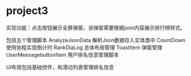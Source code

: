 # project3

实现功能：点击按钮展示全屏弹窗，该弹窗需要根据json内容展示排行榜样式。

包括五个管理脚本
AnalyzeJsonData 解析Json数据存入实体类中
CountDown 使用协程实现倒计时
RankDiaLog 总体布局管理
ToastItem 弹窗管理
UserMeesagebuttonItem 用户排名信息管理脚本

UI布局包括基础控件，和滑动列表管理排名信息